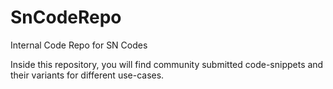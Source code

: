 # SnCodeRepo
Internal Code Repo for SN Codes

Inside this repository, you will find community submitted code-snippets and their variants for different use-cases.
